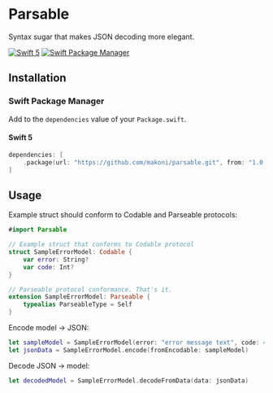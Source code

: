 # Parsable

Syntax sugar that makes JSON decoding more elegant.

[![Swift 5](https://img.shields.io/badge/swift-5.1-orange.svg?style=flat)](http://swift.org) [![Swift Package Manager](https://img.shields.io/badge/SPM-compatible-4BC51D.svg?style=flat)](https://swift.org/package-manager/)


## Installation

### Swift Package Manager

Add to the `dependencies` value of your `Package.swift`.

#### Swift 5

```swift
dependencies: [
	.package(url: "https://github.com/makoni/parsable.git", from: "1.0.0"),
]
```

## Usage


Example struct should conform to Codable and Parseable protocols:

```swift
#import Parsable

// Example struct that conforms to Codable protocol
struct SampleErrorModel: Codable {
	var error: String?
	var code: Int?
}

// Parseable protocol conformance. That's it.
extension SampleErrorModel: Parseable {
	typealias ParseableType = Self
}
```

Encode model -> JSON:

```swift
let sampleModel = SampleErrorModel(error: "error message text", code: 404)
let jsonData = SampleErrorModel.encode(fromEncodable: sampleModel)
```

Decode JSON -> model:

```swift
let decodedModel = SampleErrorModel.decodeFromData(data: jsonData)
```
